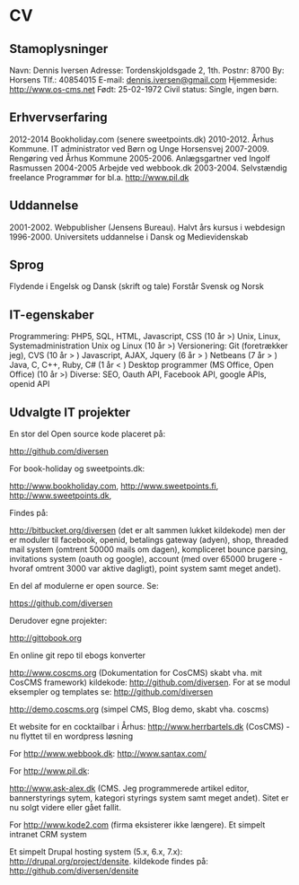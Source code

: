 # CV

## Stamoplysninger

Navn: Dennis Iversen
Adresse: Tordenskjoldsgade 2, 1th.
Postnr: 8700 
By: Horsens
Tlf.: 40854015
E-mail: dennis.iversen@gmail.com
Hjemmeside: <http://www.os-cms.net>
Født: 25-02-1972
Civil status: Single, ingen børn.

## Erhvervserfaring

2012-2014  Bookholiday.com (senere sweetpoints.dk)
2010-2012. Århus Kommune. IT administrator ved Børn og Unge
Horsensvej
2007-2009. Rengøring ved Århus Kommune
2005-2006. Anlægsgartner ved Ingolf Rasmussen
2004-2005  Arbejde ved webbook.dk
2003-2004. Selvstændig freelance Programmør for bl.a. <http://www.pil.dk>

## Uddannelse

2001-2002. Webpublisher (Jensens Bureau). Halvt års kursus i webdesign
1996-2000. Universitets uddannelse i Dansk og Medievidenskab

## Sprog

Flydende i Engelsk og Dansk (skrift og tale)
Forstår Svensk og Norsk

## IT-egenskaber

Programmering: PHP5, SQL, HTML, Javascript, CSS (10 år >)
Unix, Linux, Systemadministration Unix og Linux (10 år >)
Versionering: Git (foretrækker jeg), CVS  (10 år > )
Javascript, AJAX, Jquery (6 år > )
Netbeans (7 år > )
Java, C, C++, Ruby, C# (1 år < )
Desktop programmer (MS Office, Open Office) (10 år >)
Diverse: SEO, Oauth API, Facebook API, google APIs, openid API

## Udvalgte IT projekter

En stor del Open source kode placeret på:

<http://github.com/diversen>

For book-holiday og sweetpoints.dk: 

<http://www.bookholiday.com>, <http://www.sweetpoints.fi>, <http://www.sweetpoints.dk>, 

Findes på:

<http://bitbucket.org/diversen> (det er alt sammen lukket kildekode) men  der er moduler til facebook, openid, betalings gateway (adyen), shop, threaded mail system (omtrent 50000 mails om dagen), kompliceret bounce parsing, invitations system (oauth og google), account (med over 65000 brugere - hvoraf omtrent 3000 var aktive dagligt), point system samt meget andet).

En del af modulerne er open source. Se:

<https://github.com/diversen>

Derudover egne projekter:

<http://gittobook.org>

En online git repo til ebogs konverter 

<http://www.coscms.org> (Dokumentation for CosCMS) skabt vha. mit CosCMS framework) kildekode: <http://github.com/diversen>. For at se modul eksempler og templates se: <http://github.com/diversen>

<http://demo.coscms.org> (simpel CMS, Blog demo, skabt vha. coscms)

Et website for en cocktailbar i Århus:
<http://www.herrbartels.dk> (CosCMS) - nu flyttet til en wordpress løsning

For <http://www.webbook.dk>:
<http://www.santax.com/>

For <http://www.pil.dk>:

<http://www.ask-alex.dk> (CMS. Jeg programmerede artikel editor,
bannerstyrings sytem, kategori styrings system samt meget andet). 
Sitet er nu solgt videre eller gået fallit. 

For http://www.kode2.com (firma eksisterer ikke længere). 
Et simpelt intranet CRM system

Et simpelt Drupal hosting system (5.x,
6.x, 7.x): <http://drupal.org/project/densite>. kildekode findes på: <http://github.com/diversen/densite>

